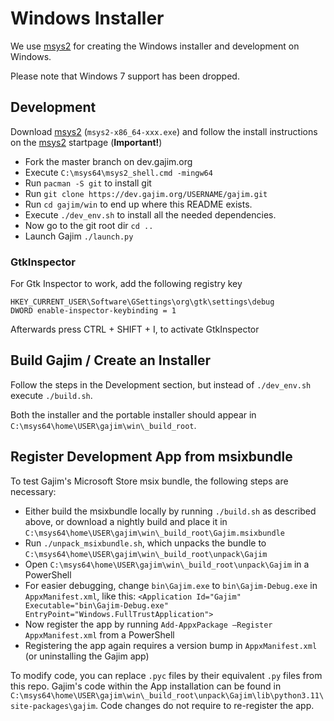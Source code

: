 # Windows Installer

We use [msys2](https://www.msys2.org/) for creating the Windows installer and development on Windows.

Please note that Windows 7 support has been dropped.

## Development

Download [msys2](https://www.msys2.org/) (`msys2-x86_64-xxx.exe`) and follow the install instructions on the [msys2](https://www.msys2.org/) startpage (**Important!**)

* Fork the master branch on dev.gajim.org
* Execute `C:\msys64\msys2_shell.cmd -mingw64`
* Run `pacman -S git` to install git
* Run `git clone https://dev.gajim.org/USERNAME/gajim.git`
* Run `cd gajim/win` to end up where this README exists.
* Execute `./dev_env.sh` to install all the needed dependencies.
* Now go to the git root dir `cd ..`
* Launch Gajim `./launch.py`

### GtkInspector

For Gtk Inspector to work, add the following registry key

```
HKEY_CURRENT_USER\Software\GSettings\org\gtk\settings\debug
DWORD enable-inspector-keybinding = 1
```

Afterwards press CTRL + SHIFT + I, to  activate GtkInspector

## Build Gajim / Create an Installer

Follow the steps in the Development section, but instead of `./dev_env.sh` execute `./build.sh`.

Both the installer and the portable installer should appear in `C:\msys64\home\USER\gajim\win\_build_root`.

## Register Development App from msixbundle

To test Gajim's Microsoft Store msix bundle, the following steps are necessary:

* Either build the msixbundle locally by running `./build.sh` as described above, or download a nightly build and place it in `C:\msys64\home\USER\gajim\win\_build_root\Gajim.msixbundle`
* Run `./unpack_msixbundle.sh`, which unpacks the bundle to `C:\msys64\home\USER\gajim\win\_build_root\unpack\Gajim`
* Open `C:\msys64\home\USER\gajim\win\_build_root\unpack\Gajim` in a PowerShell
* For easier debugging, change `bin\Gajim.exe` to `bin\Gajim-Debug.exe` in `AppxManifest.xml`, like this: `<Application Id="Gajim" Executable="bin\Gajim-Debug.exe" EntryPoint="Windows.FullTrustApplication">`
* Now register the app by running `Add-AppxPackage –Register AppxManifest.xml` from a PowerShell
* Registering the app again requires a version bump in `AppxManifest.xml` (or uninstalling the Gajim app)

To modify code, you can replace `.pyc` files by their equivalent `.py` files from this repo. Gajim's code within the App installation can be found in `C:\msys64\home\USER\gajim\win\_build_root\unpack\Gajim\lib\python3.11\site-packages\gajim`. Code changes do not require to re-register the app.
